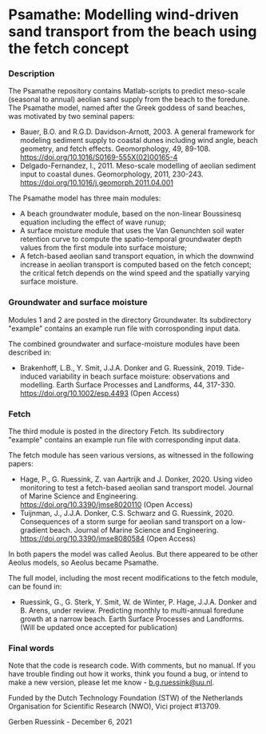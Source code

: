 # Psamathe: Modelling wind-driven sand transport from the beach using the fetch concept

### Description

The Psamathe repository contains Matlab-scripts to predict meso-scale (seasonal to annual) aeolian sand supply from the beach to the foredune. The Psamathe model, named after the Greek goddess of sand beaches, was motivated by two seminal papers:
- Bauer, B.O. and R.G.D. Davidson-Arnott, 2003. A general framework for modeling sediment supply to coastal dunes including wind angle, beach geometry, and fetch effects. Geomorphology, 49, 89-108. https://doi.org/10.1016/S0169-555X(02)00165-4
- Delgado-Fernandez, I., 2011. Meso-scale modelling of aeolian sediment input to coastal dunes. Geomorphology, 2011, 230-243. https://doi.org/10.1016/j.geomorph.2011.04.001

The Psamathe model has three main modules:
- A beach groundwater module, based on the non-linear Boussinesq equation including the effect of wave runup;
- A surface moisture module that uses the Van Genunchten soil water retention curve to compute the spatio-temporal groundwater depth values from the first module into surface moisture;
- A fetch-based aeolian sand transport equation, in which the downwind increase in aeolian transport is computed based on the fetch concept; the critical fetch depends on the wind speed and the spatially varying surface moisture.

### Groundwater and surface moisture

Modules 1 and 2 are posted in the directory Groundwater. Its subdirectory "example" contains an example run file with corrosponding input data. 

The combined groundwater and surface-moisture modules have been described in:
- Brakenhoff, L.B., Y. Smit, J.J.A. Donker and G. Ruessink, 2019. Tide-induced variability in beach surface moisture: observations and modelling. Earth Surface Processes and Landforms, 44, 317-330. https://doi.org/10.1002/esp.4493 (Open Access)

### Fetch

The third module is posted in the directory Fetch. Its subdirectory "example" contains an example run file with corresponding input data.

The fetch module has seen various versions, as witnessed in the following papers: 
- Hage, P., G. Ruessink, Z. van Aartrijk and J. Donker, 2020. Using video monitoring to test a fetch-based aeolian sand transport model. Journal of Marine Science and Engineering. https://doi.org/10.3390/jmse8020110 (Open Access)
- Tuijnman, J., J.J.A. Donker, C.S. Schwarz and G. Ruessink, 2020. Consequences of a storm surge for aeolian sand transport on a low-gradient beach. Journal of Marine Science and Engineering. https://doi.org/10.3390/jmse8080584 (Open Access)

In both papers the model was called Aeolus. But there appeared to be other Aeolus models, so Aeolus became Psamathe.

The full model, including the most recent modifications to the fetch module, can be found in:

- Ruessink, G., G. Sterk, Y. Smit, W. de Winter, P. Hage, J.J.A. Donker and B. Arens, under review. Predicting monthly to multi-annual foredune growth at a narrow beach. Earth Surface Processes and Landforms. (Will be updated once accepted for publication)

### Final words

Note that the code is research code. With comments, but no manual. If you have trouble finding out how it works, think you found a bug, or intend to make a new version, please let me know - b.g.ruessink@uu.nl.

Funded by the Dutch Technology Foundation (STW) of the Netherlands Organisation for Scientific Research (NWO), Vici project #13709.

Gerben Ruessink - December 6, 2021
